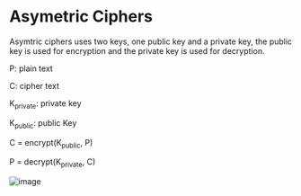 # Asymetric Ciphers

Asymtric ciphers uses two keys, one public key and a private key, the public key is used for encryption and the private key is used for decryption.

P: plain text

C: cipher text

K<sub>private</sub>: private key

K<sub>public</sub>: public Key
</small>

C = encrypt(K<sub>public</sub>, P)

P = decrypt(K<sub>private</sub>, C)

![image](https://github.com/PauloWgDev/NTUST-UPTP---Study-Notes/assets/133529935/b6353e9e-0ed9-41ae-8b5c-b4139948fd55)

